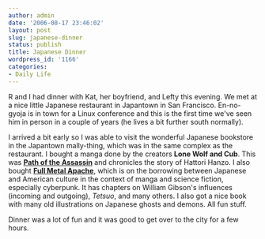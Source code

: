```yaml
---
author: admin
date: '2006-08-17 23:46:02'
layout: post
slug: japanese-dinner
status: publish
title: Japanese Dinner
wordpress_id: '1166'
categories:
- Daily Life
---
```

R and I had dinner with Kat, her boyfriend, and Lefty this evening. We met at a nice little Japanese restaurant in Japantown in San Francisco. En-no-gyoja is in town for a Linux conference and this is the first time we've seen him in person in a couple of years (he lives a bit further south normally).

I arrived a bit early so I was able to visit the wonderful Japanese bookstore in the Japantown mally-thing, which was in the same complex as the restaurant. I bought a manga done by the creators <strong>Lone Wolf and Cub</strong>. This was <a href="http://www.amazon.com/gp/product/1593075022/"><strong>Path of the Assassin</strong></a> and chronicles the story of Hattori Hanzo. I also bought <a href="http://www.amazon.com/gp/product/0822337746/"><strong>Full Metal Apache</strong></a>, which is on the borrowing between Japanese and American culture in the context of manga and science fiction, especially cyberpunk. It has chapters on William Gibson's influences (incoming and outgoing), <em>Tetsuo</em>, and many others. I also got a nice book with many old illustrations on Japanese ghosts and demons. All fun stuff.

Dinner was a lot of fun and it was good to get over to the city for a few hours.
